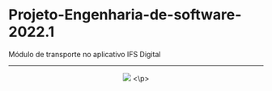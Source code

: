 # Projeto-Engenharia-de-software-2022.1
Módulo de transporte no aplicativo IFS Digital

- - -
<p align="center">
  <img src="https://github.com/leodayv/Projeto-Engenharia-de-software-2022.1/blob/main/Pain%C3%A9is/Painel%20-%201.png?raw=true"/>
<\p>
